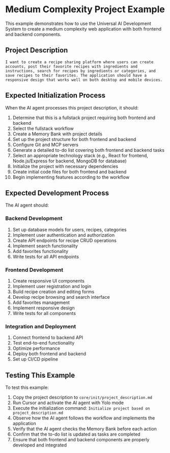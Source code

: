 # Medium Complexity Project Example

This example demonstrates how to use the Universal AI Development System to create a medium complexity web application with both frontend and backend components.

## Project Description

```
I want to create a recipe sharing platform where users can create accounts, post their favorite recipes with ingredients and instructions, search for recipes by ingredients or categories, and save recipes to their favorites. The application should have a responsive design that works well on both desktop and mobile devices.
```

## Expected Initialization Process

When the AI agent processes this project description, it should:

1. Determine that this is a fullstack project requiring both frontend and backend
2. Select the fullstack workflow
3. Create a Memory Bank with project details
4. Set up the project structure for both frontend and backend
5. Configure Git and MCP servers
6. Generate a detailed to-do list covering both frontend and backend tasks
7. Select an appropriate technology stack (e.g., React for frontend, Node.js/Express for backend, MongoDB for database)
8. Initialize the project with necessary dependencies
9. Create initial code files for both frontend and backend
10. Begin implementing features according to the workflow

## Expected Development Process

The AI agent should:

### Backend Development
1. Set up database models for users, recipes, categories
2. Implement user authentication and authorization
3. Create API endpoints for recipe CRUD operations
4. Implement search functionality
5. Add favorites functionality
6. Write tests for all API endpoints

### Frontend Development
1. Create responsive UI components
2. Implement user registration and login
3. Build recipe creation and editing forms
4. Develop recipe browsing and search interface
5. Add favorites management
6. Implement responsive design
7. Write tests for all components

### Integration and Deployment
1. Connect frontend to backend API
2. Test end-to-end functionality
3. Optimize performance
4. Deploy both frontend and backend
5. Set up CI/CD pipeline

## Testing This Example

To test this example:

1. Copy the project description to `core/init/project_description.md`
2. Run Cursor and activate the AI agent with Yolo mode
3. Execute the initialization command: `Initialize project based on project_description.md`
4. Observe how the AI agent follows the workflow and implements the application
5. Verify that the AI agent checks the Memory Bank before each action
6. Confirm that the to-do list is updated as tasks are completed
7. Ensure that both frontend and backend components are properly developed and integrated
